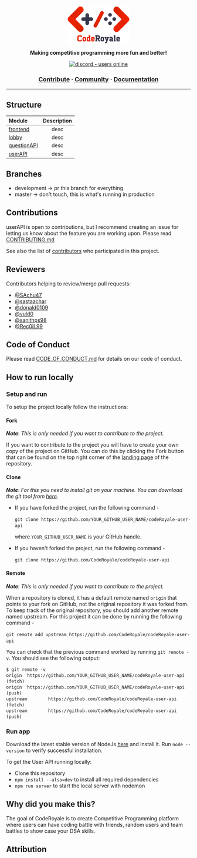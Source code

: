 <a href="https://coderoyale.netlify.app/"><p align="center">
<img height=100 src="./public/Coderoyale.jpeg"/>

</p></a>
<p align="center">
  <strong>Making competitive programming more fun and better!</strong>
</p>
<p align="center">
  <a href="https://discord.gg/aCKem4h8te">
    <img src="https://img.shields.io/discord/841533336581308416.svg?style=for-the-badge" alt="discord - users online" />
  </a>
</p>

<h3 align="center">
  <a href="https://github.com/CodeRoyale/codeRoyale-api/blob/master/CONTRIBUTING.md">Contribute</a>
  <span> · </span>
  <a href="https://discord.gg/aCKem4h8te">Community</a>
  <span> · </span>
  <a href="https://coderoyale-userapi.herokuapp.com/docs">Documentation</a>
</h3>

---

## Structure

| Module           | Description |
| :--------------- | :---------: |
| [frontend](https://github.com/CodeRoyale/codeRoyale-frontend) |    desc     |
| [lobby](https://github.com/CodeRoyale/codeRoyale-lobby)    |    desc     |
| [questionAPI](https://github.com/CodeRoyale/codeRoyale-Question-api)    |    desc     |
| [userAPI](https://github.com/CodeRoyale/codeRoyale-user-api)    |    desc     |




## Branches

- development -> pr this branch for everything
- master -> don't touch, this is what's running in production

## Contributions

userAPI is open to contributions, but I recommend creating an issue for letting us know about the feature you are working upon.
Please read [CONTRIBUTING.md](https://github.com/CodeRoyale/codeRoyale-api/blob/master/CONTRIBUTING.md)

See also the list of [contributors](https://github.com/orgs/CodeRoyale/people) who participated in this project.

## Reviewers

Contributors helping to review/merge pull requests:

- [@SAchu47](https://github.com/SAchu47)
- [@sastaachar](https://github.com/sastaachar)
- [@donald0109](https://github.com/donald0109)
- [@vuld0](https://github.com/vuld0)
- [@sanithps98](https://github.com/sanithps98)
- [@Rec0iL99](https://github.com/Rec0iL99)

## Code of Conduct

Please read [CODE_OF_CONDUCT.md](link) for details on our code of conduct.

## How to run locally

### Setup and run

To setup the project locally follow the instructions:

#### Fork

_**Note**_: _This is only needed if you want to contribute to the project._

If you want to contribute to the project you will have to create your own copy of the project on GitHub. You can do this by clicking the Fork button that can be found on the top right corner of the [landing page](https://github.com/CodeRoyale/codeRoyale-user-api) of the repository.

#### Clone

_**Note**_: _For this you need to install git on your machine. You can download the git tool from [here](https://git-scm.com/downloads)._

- If you have forked the project, run the following command -

  `git clone https://github.com/YOUR_GITHUB_USER_NAME/codeRoyale-user-api`

  where `YOUR_GITHUB_USER_NAME` is your GitHub handle.

- If you haven't forked the project, run the following command -

  `git clone https://github.com/CodeRoyale/codeRoyale-user-api`

#### Remote

_**Note**_: _This is only needed if you want to contribute to the project._

When a repository is cloned, it has a default remote named `origin` that points to your fork on GitHub, not the original repository it was forked from. To keep track of the original repository, you should add another remote named upstream. For this project it can be done by running the following command -

`git remote add upstream https://github.com/CodeRoyale/codeRoyale-user-api`

You can check that the previous command worked by running `git remote -v`. You should see the following output:

```
$ git remote -v
origin  https://github.com/YOUR_GITHUB_USER_NAME/codeRoyale-user-api (fetch)
origin  https://github.com/YOUR_GITHUB_USER_NAME/codeRoyale-user-api (push)
upstream        https://github.com/CodeRoyale/codeRoyale-user-api (fetch)
upstream        https://github.com/CodeRoyale/codeRoyale-user-api (push)
```

### Run app

Download the latest stable version of NodeJs [here](https://nodejs.org/en/download/) and install it. Run `node --version` to verify successful installation.

To get the User API running locally:

- Clone this repository
- `npm install --also=dev` to install all required dependencies
- `npm run server` to start the local server with nodemon


## Why did you make this?

The goal of CodeRoyale is to create Competitive Programming platform where users can have coding battle with friends, random users and team battles to show case your DSA skills.

## Attribution


